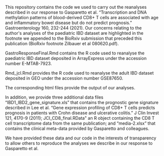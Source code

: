 This repository contains the code we used to carry out the reanalyses described in our response to Gasparetto et al. “Transcription and DNA methylation patterns of blood-derived CD8+ T cells are associated with age and inflammatory bowel disease but do not predict prognosis.” Gastroenterology 160, 232-244 (2021). Our concerns relating to the author's analyses of the paediatric IBD dataset are highlighted in the footnote we appended to the BioRxiv submission that preceded this publication (BioRxiv footnote Zilbauer et al 080620.pdf).

GastroResponseFinal.Rmd contains the R code used to reanalyse the paediatric IBD dataset deposited in ArrayExpress under the accession number E-MTAB-7923.

Rmd_jcl.Rmd provides the R code used to reanalyse the adult IBD dataset deposited in GEO under the accession number GSE87650.

The corresponding html files provide the output of our analyses.

In addition, we provide three additional data files “IBD1_IBD2_gene_signature.xls” that contains the prognostic gene signature described in Lee et al. “Gene expression profiling of CD8+ T cells predicts prognosis in patients with Crohn disease and ulcerative colitis.” J Clin Invest 121, 4170-9 (2011); JCI_CD8_final.RData" an R object containing the CD8 T cell transcriptome data from the same publication; and “media-2.xlsx” that contains the clinical meta-data provided by Gasparetto and colleagues.

We have provided these data and our code in the interests of transparency to allow others to reproduce the analyses we describe in our response to Gasparetto et al.
